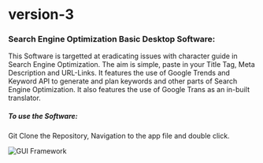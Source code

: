 # version-3
### Search Engine Optimization Basic Desktop Software:
  This Software is targetted at eradicating issues with character guide in Search Engine Optimization. The aim is simple, paste in your Title Tag, Meta Description and URL-Links. It features the use of Google Trends and Keyword API to generate and plan keywords and other parts of Search Engine Optimization. It also features the use of Google Trans as an in-built translator.

##### To use the Software:
  Git Clone the Repository, Navigation to the app file and double click.

![GUI Framework](https://img.shields.io/badge/GUI%20Framework-PyQt5-orange)

